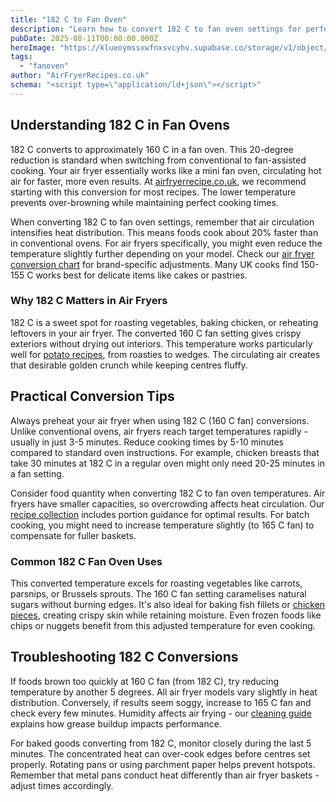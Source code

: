 ```yaml
---
title: "182 C to Fan Oven"
description: "Learn how to convert 182 C to fan oven settings for perfect air fryer cooking. Includes temperature charts and practical tips for UK kitchens."
pubDate: 2025-08-11T00:00:00.000Z
heroImage: "https://klueoymssxwfnxsvcyhv.supabase.co/storage/v1/object/public/md/182-c-to-fan-oven-06a9b777.png"
tags:
  - "fanoven"
author: "AirFryerRecipes.co.uk"
schema: "<script type=\"application/ld+json\"></script>"
---
```


<h2>Understanding 182 C in Fan Ovens</h2>
<p>182 C converts to approximately 160 C in a fan oven. This 20-degree reduction is standard when switching from conventional to fan-assisted cooking. Your air fryer essentially works like a mini fan oven, circulating hot air for faster, more even results. At <a href=https://www.airfryerrecipe.co.uk>airfryerrecipe.co.uk</a>, we recommend starting with this conversion for most recipes. The lower temperature prevents over-browning while maintaining perfect cooking times.</p>

<p>When converting 182 C to fan oven settings, remember that air circulation intensifies heat distribution. This means foods cook about 20% faster than in conventional ovens. For air fryers specifically, you might even reduce the temperature slightly further depending on your model. Check our <a href=https://www.airfryerrecipe.co.uk/air-fryer-conversion-chart>air fryer conversion chart</a> for brand-specific adjustments. Many UK cooks find 150-155 C works best for delicate items like cakes or pastries.</p>

<h3>Why 182 C Matters in Air Fryers</h3>
<p>182 C is a sweet spot for roasting vegetables, baking chicken, or reheating leftovers in your air fryer. The converted 160 C fan setting gives crispy exteriors without drying out interiors. This temperature works particularly well for <a href=https://www.airfryerrecipe.co.uk/recipe-category/potatoes>potato recipes</a>, from roasties to wedges. The circulating air creates that desirable golden crunch while keeping centres fluffy.</p>

<h2>Practical Conversion Tips</h2>
<p>Always preheat your air fryer when using 182 C (160 C fan) conversions. Unlike conventional ovens, air fryers reach target temperatures rapidly - usually in just 3-5 minutes. Reduce cooking times by 5-10 minutes compared to standard oven instructions. For example, chicken breasts that take 30 minutes at 182 C in a regular oven might only need 20-25 minutes in a fan setting.</p>

<p>Consider food quantity when converting 182 C to fan oven temperatures. Air fryers have smaller capacities, so overcrowding affects heat circulation. Our <a href=https://www.airfryerrecipe.co.uk/recipes>recipe collection</a> includes portion guidance for optimal results. For batch cooking, you might need to increase temperature slightly (to 165 C fan) to compensate for fuller baskets.</p>

<h3>Common 182 C Fan Oven Uses</h3>
<p>This converted temperature excels for roasting vegetables like carrots, parsnips, or Brussels sprouts. The 160 C fan setting caramelises natural sugars without burning edges. It's also ideal for baking fish fillets or <a href=https://www.airfryerrecipe.co.uk/recipe-category/chicken>chicken pieces</a>, creating crispy skin while retaining moisture. Even frozen foods like chips or nuggets benefit from this adjusted temperature for even cooking.</p>

<h2>Troubleshooting 182 C Conversions</h2>
<p>If foods brown too quickly at 160 C fan (from 182 C), try reducing temperature by another 5 degrees. All air fryer models vary slightly in heat distribution. Conversely, if results seem soggy, increase to 165 C fan and check every few minutes. Humidity affects air frying - our <a href=https://www.airfryerrecipe.co.uk/air-fryer-cleaner>cleaning guide</a> explains how grease buildup impacts performance.</p>

<p>For baked goods converting from 182 C, monitor closely during the last 5 minutes. The concentrated heat can over-cook edges before centres set properly. Rotating pans or using parchment paper helps prevent hotspots. Remember that metal pans conduct heat differently than air fryer baskets - adjust times accordingly.</p>